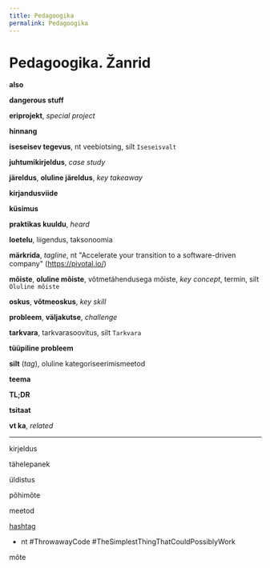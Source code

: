 ```yaml
---
title: Pedagoogika
permalink: Pedagoogika
---
```


# Pedagoogika. Žanrid

__also__

__dangerous stuff__

__eriprojekt__, _special project_

__hinnang__

__iseseisev tegevus__, nt veebiotsing, silt `Iseseisvalt`

__juhtumikirjeldus__, _case study_

__järeldus__, __oluline järeldus__, _key takeaway_

__kirjandusviide__

__küsimus__

__praktikas kuuldu__, _heard_

__loetelu__, liigendus, taksonoomia

__märkrida__, _tagline_, nt "Accelerate your transition to a software-driven company" (https://pivotal.io/) 

__mõiste__, __oluline mõiste__, võtmetähendusega mõiste, _key concept_, termin, silt `Oluline mõiste`

__oskus__, __võtmeoskus__, _key skill_

__probleem__, __väljakutse__, _challenge_

__tarkvara__, tarkvarasoovitus, silt `Tarkvara`

__tüüpiline probleem__

__silt__ (_tag_), oluline kategoriseerimismeetod

__teema__

__TL;DR__

__tsitaat__

__vt ka__, _related_

- - -

kirjeldus

tähelepanek

üldistus

põhimõte

meetod

[hashtag](https://en.wikipedia.org/wiki/Hashtag)
  - nt #ThrowawayCode #TheSimplestThingThatCouldPossiblyWork

mõte